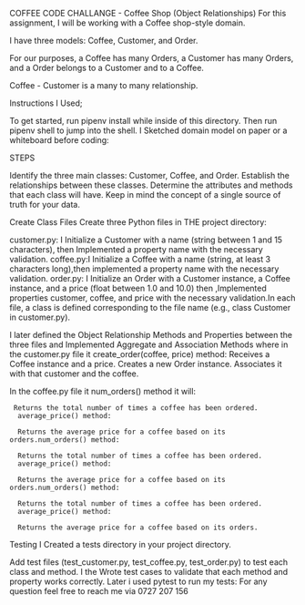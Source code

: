 COFFEE CODE CHALLANGE - Coffee Shop (Object Relationships)
For this assignment, I will be working with a Coffee shop-style domain.

I have three models: Coffee, Customer, and Order.

For our purposes, a Coffee has many Orders, a Customer has many Orders, and a Order belongs to a Customer and to a Coffee.

Coffee - Customer is a many to many relationship.

Instructions I Used;

To get started, run pipenv install while inside of this directory. Then run pipenv shell to jump into the shell.
I Sketched  domain model on paper or a whiteboard before coding:

STEPS

Identify the three main classes: Customer, Coffee, and Order.
Establish the relationships between these classes.
Determine the attributes and methods that each class will have.
Keep in mind the concept of a single source of truth for your data.

Create Class Files
Create three Python files in THE project directory:

customer.py: I Initialize a Customer with a name (string between 1 and 15 characters), then Implemented a property name with the necessary validation.
coffee.py:I Initialize a Coffee with a name (string, at least 3 characters long),then implemented a property name with the necessary validation.
order.py: I Initialize an Order with a Customer instance, a Coffee instance, and a price (float between 1.0 and 10.0) then ,Implemented properties customer, coffee, and price with the necessary validation.In each file, a class is defined corresponding to the file name (e.g., class Customer in customer.py).
 
I later defined the  Object Relationship Methods and Properties between the three files and Implemented Aggregate and Association Methods 
where in the customer.py file 
  it create_order(coffee, price) method:
   Receives a Coffee instance and a price.
  Creates a new Order instance.
  Associates it with that customer and the coffee.

In the coffee.py file it num_orders() method it will:

     Returns the total number of times a coffee has been ordered.
      average_price() method:

      Returns the average price for a coffee based on its orders.num_orders() method:

      Returns the total number of times a coffee has been ordered.
      average_price() method:

      Returns the average price for a coffee based on its orders.num_orders() method:

      Returns the total number of times a coffee has been ordered.
      average_price() method:

      Returns the average price for a coffee based on its orders.
Testing
I Created a tests directory in your project directory.

Add test files (test_customer.py, test_coffee.py, test_order.py) to test each class and method.
I the Wrote test cases to validate that each method and property works correctly.
Later i used pytest to run my tests:
For any question feel free to reach me via 0727 207 156
